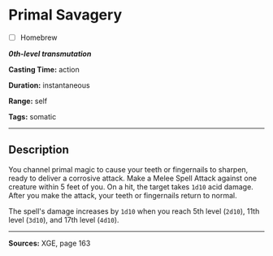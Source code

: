 # Primal Savagery

- [ ] Homebrew

***0th-level transmutation***

**Casting Time:** action

**Duration:** instantaneous

**Range:** self

**Tags:** somatic

---

## Description
You channel primal magic to cause your teeth or fingernails to sharpen, ready to deliver a corrosive attack.
Make a Melee Spell Attack against one creature within 5 feet of you.
On a hit, the target takes `1d10` acid damage.
After you make the attack, your teeth or fingernails return to normal.

The spell's damage increases by `1d10` when you reach 5th level (`2d10`), 11th level (`3d10`), and 17th level (`4d10`).

---

**Sources:** XGE, page 163
